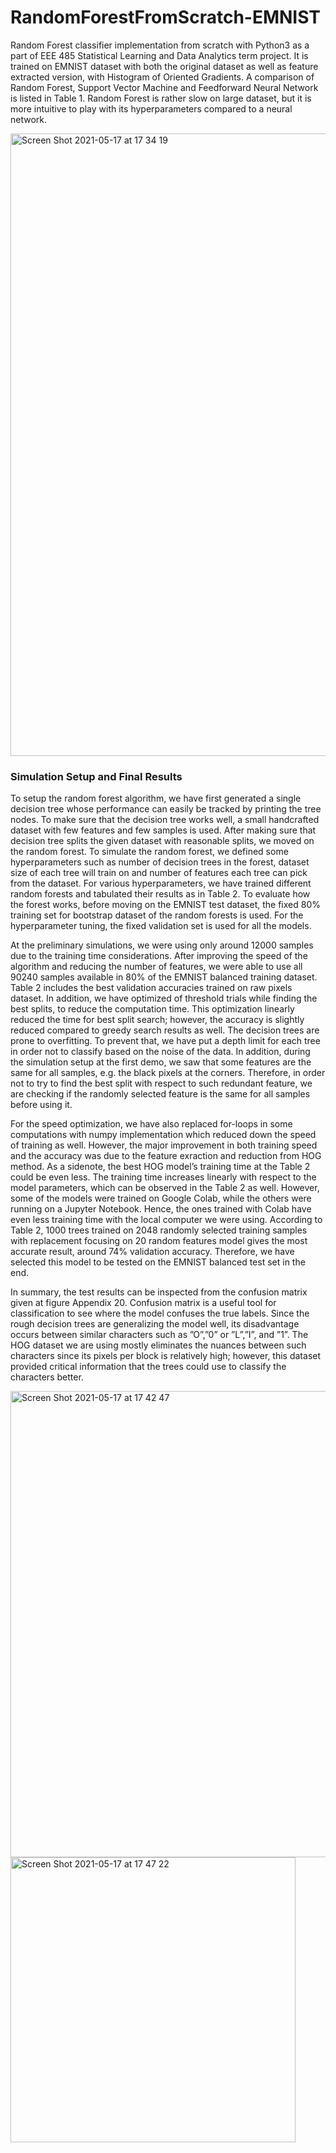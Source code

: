 # RandomForestFromScratch-EMNIST
Random Forest classifier implementation from scratch with Python3 as a part of EEE 485 Statistical Learning and Data Analytics term project. It is trained on EMNIST dataset with both the original dataset as well as feature extracted version, with Histogram of Oriented Gradients. A comparison of Random Forest, Support Vector Machine and Feedforward Neural Network is listed in Table 1. Random Forest is rather slow on large dataset, but it is more intuitive to play with its hyperparameters compared to a neural network.

<img width="996" alt="Screen Shot 2021-05-17 at 17 34 19" src="https://user-images.githubusercontent.com/77360680/118507650-1b0f3d80-b737-11eb-9225-f5d7cb34bfc7.png">


### Simulation Setup and Final Results 

To setup the random forest algorithm, we have first generated a single decision tree whose performance can easily be tracked by printing the tree nodes. To make sure that the decision tree works well, a small handcrafted dataset with few features and few samples is used. After making sure that decision tree splits the given dataset with reasonable splits, we moved on the random forest. To simulate the random forest, we defined some hyperparameters such as number of decision trees in the forest, dataset size of each tree will train on and number of features each tree can pick from the dataset. For various hyperparameters, we have trained different random forests and tabulated their results as in Table 2. To evaluate how the forest works, before moving on the EMNIST test dataset, the fixed 80% training set for bootstrap
dataset of the random forests is used. For the hyperparameter tuning, the fixed validation set is used for all the
models.

At the preliminary simulations, we were using only around 12000 samples due to the training time considerations. After improving the speed of the algorithm and reducing the number of features, we were able to use all 90240 samples available in 80% of the EMNIST balanced training dataset. Table 2 includes the best validation accuracies trained on raw pixels dataset. In addition, we have optimized of threshold trials while finding the best splits, to reduce the computation time. This optimization linearly reduced the time for best split search; however, the accuracy is slightly reduced compared to greedy search results as well. The decision trees are prone to overfitting. To prevent that, we have put a depth limit for each tree in order not to classify based on the noise of the data. In addition, during the simulation setup at the first demo, we saw that some features are the same for all samples, e.g. the black pixels at the corners. Therefore, in order not to try to find the best split with respect to such redundant feature, we are checking if the randomly selected feature is the same for all samples before using it.

For the speed optimization, we have also replaced for-loops in some computations with numpy implementation which reduced down the speed of training as well. However, the major improvement in both training speed and the accuracy was due to the feature exraction and reduction from HOG method. As a sidenote, the best HOG model’s training time at the Table 2 could be even less. The training time increases linearly with respect to the model parameters, which can be observed in the Table 2 as well. However, some of the models were trained on Google Colab, while the others were running on a Jupyter Notebook. Hence, the ones trained with Colab have even less training time with the local computer we were using. According to Table 2, 1000 trees trained on 2048 randomly selected training samples with replacement focusing on 20 random features model gives the most accurate result, around 74% validation accuracy. Therefore, we have selected this model to be tested on the EMNIST balanced test set in the end. 

In summary, the test results can be inspected from the confusion matrix given at figure Appendix 20. Confusion matrix is a useful tool for classification to see where the model confuses the true labels. Since the rough decision trees are generalizing the model well, its disadvantage occurs between similar characters such as ”O”,”0” or ”L”,”I”, and ”1”. The HOG dataset we are using mostly eliminates the nuances between such characters since its pixels per block is relatively high; however, this dataset provided critical information that the trees could use to classify the characters better.

<img width="746" alt="Screen Shot 2021-05-17 at 17 42 47" src="https://user-images.githubusercontent.com/77360680/118508594-01bac100-b738-11eb-8850-78608ceaf5da.png">

<img width="456" alt="Screen Shot 2021-05-17 at 17 47 22" src="https://user-images.githubusercontent.com/77360680/118508584-fff0fd80-b737-11eb-9ed8-d2ff7208ddc5.png">
